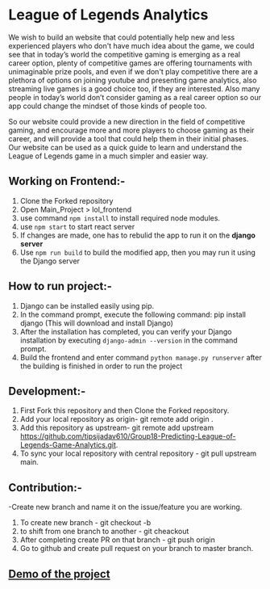 
# League of Legends Analytics

We wish to build an website that could potentially help new and less experienced players who don't have much idea about the game, we could see that in today’s world the competitive gaming is emerging as a real career option, plenty of competitive games are offering tournaments with unimaginable prize pools, and even if we don't play competitive there are a plethora of options on joining youtube and presenting game analytics, also streaming live games is a good choice too, if they are interested. Also many people in today’s world don’t consider gaming as a real career option so our app could change the mindset of those kinds of people too.

So our website could provide a new direction in the field of competitive gaming, and encourage more and more players to choose gaming as their career, and will provide a tool that could help them in their initial phases. Our website can be used as a quick guide to learn and understand the League of Legends game in a much simpler and easier way.

## Working on Frontend:-
1. Clone the Forked repository
2. Open Main_Project > lol_frontend
3. use command `npm install` to install required node modules.
4. use `npm start` to start react server
5. If changes are made, one has to rebulid the app to run it on the **django server**
6. Use `npm run build` to build the modified app, then you may run it using the Django server


## How to run project:-
1. Django can be installed easily using pip.
2. In the command prompt, execute the following command: pip install django (This will download and install Django)
3. After the installation has completed, you can verify your Django installation by executing `django-admin --version` in the command prompt.
4. Build the frontend and enter command `python manage.py runserver` after the building is finished in order to run the project

## Development:-
1. First Fork this repository and then Clone the Forked repository.
2. Add your local repository as origin- git remote add origin <your-url>.
3. Add this repository as upstream- git remote add upstream https://github.com/tipsijadav610/Group18-Predicting-League-of-Legends-Game-Analytics.git.
4. To sync your local repository with central repository - git pull upstream main.

## Contribution:-
-Create new branch and name it on the issue/feature you are working.
1. To create new branch - git checkout -b <branch-name>
2. to shift from one branch to another - git cheackout <branch-name>
3. After completing create PR on that branch - git push origin <branch-name>
4. Go to github and create pull request on your branch to master branch.


## [Demo of the project](https://youtu.be/9QHYzz0SQzY)

